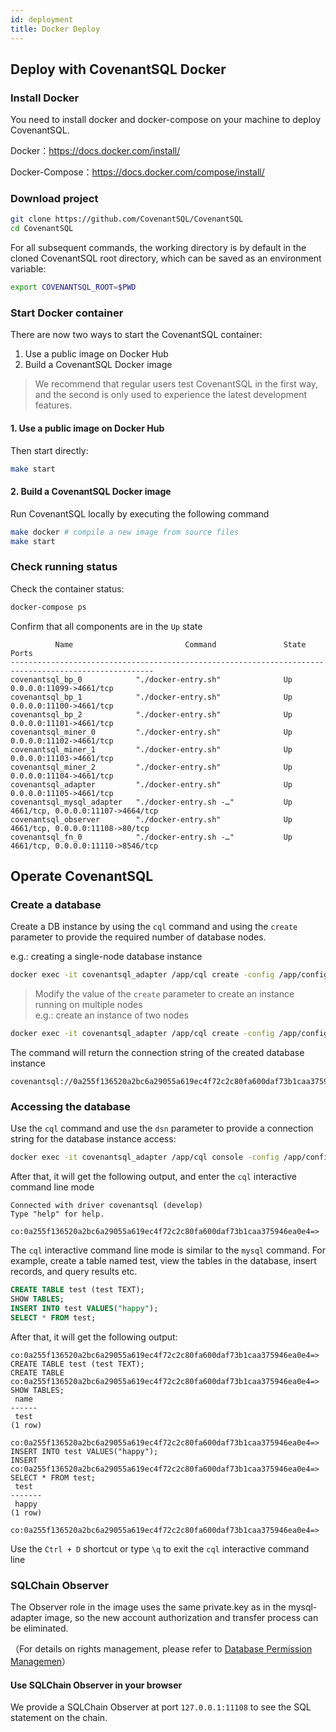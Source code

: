 ```yaml
---
id: deployment
title: Docker Deploy
---
```


## Deploy with CovenantSQL Docker

### Install Docker

You need to install docker and docker-compose on your machine to deploy CovenantSQL.

Docker：https://docs.docker.com/install/

Docker-Compose：https://docs.docker.com/compose/install/

### Download project

```bash
git clone https://github.com/CovenantSQL/CovenantSQL
cd CovenantSQL
```

For all subsequent commands, the working directory is by default in the cloned CovenantSQL root directory, which can be saved as an environment variable:

```bash
export COVENANTSQL_ROOT=$PWD
```

### Start Docker container

There are now two ways to start the CovenantSQL container:

1. Use a public image on Docker Hub
2. Build a CovenantSQL Docker image

> We recommend that regular users test CovenantSQL in the first way, and the second is only used to experience the latest development features.

#### 1. Use a public image on Docker Hub

Then start directly:

```bash
make start
```

#### 2. Build a CovenantSQL Docker image

Run CovenantSQL locally by executing the following command

```bash
make docker # compile a new image from source files
make start
```

### Check running status

Check the container status:

```bash
docker-compose ps
```

Confirm that all components are in the `Up` state

```
          Name                         Command               State                 Ports
------------------------------------------------------------------------------------------------------
covenantsql_bp_0            "./docker-entry.sh"              Up        0.0.0.0:11099->4661/tcp
covenantsql_bp_1            "./docker-entry.sh"              Up        0.0.0.0:11100->4661/tcp
covenantsql_bp_2            "./docker-entry.sh"              Up        0.0.0.0:11101->4661/tcp
covenantsql_miner_0         "./docker-entry.sh"              Up        0.0.0.0:11102->4661/tcp
covenantsql_miner_1         "./docker-entry.sh"              Up        0.0.0.0:11103->4661/tcp
covenantsql_miner_2         "./docker-entry.sh"              Up        0.0.0.0:11104->4661/tcp
covenantsql_adapter         "./docker-entry.sh"              Up        0.0.0.0:11105->4661/tcp
covenantsql_mysql_adapter   "./docker-entry.sh -…"           Up        4661/tcp, 0.0.0.0:11107->4664/tcp
covenantsql_observer        "./docker-entry.sh"              Up        4661/tcp, 0.0.0.0:11108->80/tcp
covenantsql_fn_0            "./docker-entry.sh -…"           Up        4661/tcp, 0.0.0.0:11110->8546/tcp
```

## Operate CovenantSQL

### Create a database

Create a DB instance by using the `cql` command and using the `create` parameter to provide the required number of database nodes. 

e.g.: creating a single-node database instance


```bash
docker exec -it covenantsql_adapter /app/cql create -config /app/config.yaml -no-password '{"node":1}'
```

>  Modify the value of the `create` parameter to create an instance running on multiple nodes  
> e.g.: create an instance of two nodes

```bash
docker exec -it covenantsql_adapter /app/cql create -config /app/config.yaml -no-password '{"node":1}'
```

The command will return the connection string of the created database instance

```
covenantsql://0a255f136520a2bc6a29055a619ec4f72c2c80fa600daf73b1caa375946ea0e4
```

### Accessing the database

Use the `cql` command and use the `dsn` parameter to provide a connection string for the database instance access:

 ```bash
docker exec -it covenantsql_adapter /app/cql console -config /app/config.yaml -no-password -dsn covenantsql://0a255f136520a2bc6a29055a619ec4f72c2c80fa600daf73b1caa375946ea0e4
 ```

After that, it will get the following output, and enter the `cql` interactive command line mode

```
Connected with driver covenantsql (develop)
Type "help" for help.

co:0a255f136520a2bc6a29055a619ec4f72c2c80fa600daf73b1caa375946ea0e4=>
```

The `cql` interactive command line mode is similar to the `mysql` command. For example, create a table named test, view the tables in the database, insert records, and query results etc.

```sql
CREATE TABLE test (test TEXT);
SHOW TABLES;
INSERT INTO test VALUES("happy");
SELECT * FROM test;
```

After that, it will get the following output:

```
co:0a255f136520a2bc6a29055a619ec4f72c2c80fa600daf73b1caa375946ea0e4=> CREATE TABLE test (test TEXT);
CREATE TABLE
co:0a255f136520a2bc6a29055a619ec4f72c2c80fa600daf73b1caa375946ea0e4=> SHOW TABLES;
 name
------
 test
(1 row)

co:0a255f136520a2bc6a29055a619ec4f72c2c80fa600daf73b1caa375946ea0e4=> INSERT INTO test VALUES("happy");
INSERT
co:0a255f136520a2bc6a29055a619ec4f72c2c80fa600daf73b1caa375946ea0e4=> SELECT * FROM test;
 test
-------
 happy
(1 row)

co:0a255f136520a2bc6a29055a619ec4f72c2c80fa600daf73b1caa375946ea0e4=>
```

Use the `Ctrl + D` shortcut or type `\q` to exit the `cql` interactive command line

### SQLChain Observer

The Observer role in the image uses the same private.key as in the mysql-adapter image, so the new account authorization and transfer process can be eliminated.

（For details on rights management, please refer to [Database Permission Managemen](cql.md#数据库权限管理)）

#### Use SQLChain Observer in your browser

We provide a SQLChain Observer at port `127.0.0.1:11108` to see the SQL statement on the chain.
